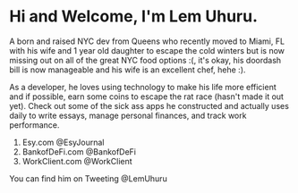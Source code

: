 # Hi and Welcome, I'm Lem Uhuru. 

A born and raised NYC dev from Queens who recently moved to Miami, FL with his wife and 1 year old daughter to escape the cold winters but is now missing out on all of the great NYC food options :(, it's okay, his doordash bill is now manageable and his wife is an excellent chef, hehe :).


As a developer, he loves using technology to make his life more efficient and if possible, earn some coins to escape the rat race (hasn't made it out yet). Check out some of the sick ass apps he constructed and actually uses daily to write essays, manage personal finances, and track work performance.


1. Esy.com @EsyJournal
2. BankofDeFi.com @BankofDeFi
3. WorkClient.com @WorkClient


You can find him on Tweeting @LemUhuru